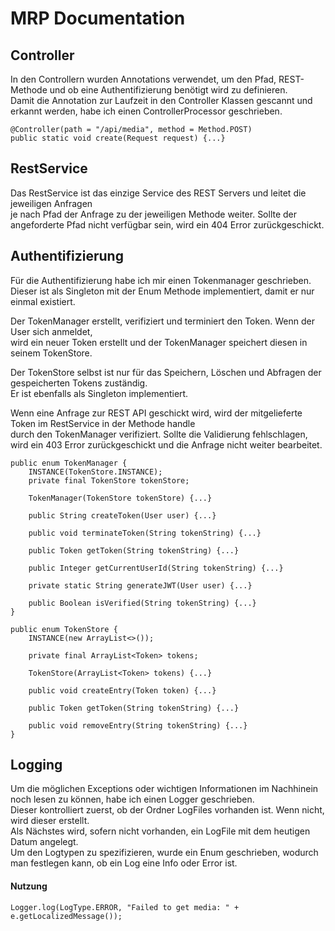# MRP Documentation

## Controller

In den Controllern wurden Annotations verwendet, 
um den Pfad, REST-Methode und ob eine Authentifizierung benötigt wird zu definieren. <br>
Damit die Annotation zur Laufzeit in den Controller Klassen gescannt und erkannt werden, 
habe ich einen ControllerProcessor geschrieben.

```
@Controller(path = "/api/media", method = Method.POST)
public static void create(Request request) {...}
```

## RestService

Das RestService ist das einzige Service des REST Servers und leitet die jeweiligen Anfragen <br>
je nach Pfad der Anfrage zu der jeweiligen Methode weiter.
Sollte der angeforderte Pfad nicht verfügbar sein, wird ein 404 Error zurückgeschickt.

## Authentifizierung

Für die Authentifizierung habe ich mir einen Tokenmanager geschrieben.<br>
Dieser ist als Singleton mit der Enum Methode implementiert, damit er nur einmal existiert.

Der TokenManager erstellt, verifiziert und terminiert den Token. Wenn der User sich anmeldet, <br>
wird ein neuer Token erstellt und der TokenManager speichert diesen in seinem TokenStore.

Der TokenStore selbst ist nur für das Speichern, Löschen und Abfragen der gespeicherten Tokens zuständig.<br>
Er ist ebenfalls als Singleton implementiert.

Wenn eine Anfrage zur REST API geschickt wird, wird der mitgelieferte Token im RestService in der Methode handle <br>
durch den TokenManager verifiziert. Sollte die Validierung fehlschlagen, wird ein 403 Error zurückgeschickt und die Anfrage nicht weiter bearbeitet.

```
public enum TokenManager {
    INSTANCE(TokenStore.INSTANCE);
    private final TokenStore tokenStore;

    TokenManager(TokenStore tokenStore) {...}

    public String createToken(User user) {...}

    public void terminateToken(String tokenString) {...}

    public Token getToken(String tokenString) {...}

    public Integer getCurrentUserId(String tokenString) {...}

    private static String generateJWT(User user) {...}

    public Boolean isVerified(String tokenString) {...}
}

public enum TokenStore {
    INSTANCE(new ArrayList<>());

    private final ArrayList<Token> tokens;

    TokenStore(ArrayList<Token> tokens) {...}

    public void createEntry(Token token) {...}

    public Token getToken(String tokenString) {...}

    public void removeEntry(String tokenString) {...}
}
```

## Logging

Um die möglichen Exceptions oder wichtigen Informationen im Nachhinein noch lesen zu können, habe ich einen Logger geschrieben. <br>
Dieser kontrolliert zuerst, ob der Ordner LogFiles vorhanden ist. Wenn nicht, wird dieser erstellt. <br>
Als Nächstes wird, sofern nicht vorhanden, ein LogFile mit dem heutigen Datum angelegt. <br>
Um den Logtypen zu spezifizieren, wurde ein Enum geschrieben, wodurch man festlegen kann, ob ein Log eine Info oder Error ist.

#### Nutzung
```
Logger.log(LogType.ERROR, "Failed to get media: " + e.getLocalizedMessage());
```
